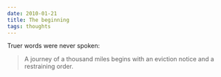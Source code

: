 ```yaml
---
date: 2010-01-21
title: The beginning
tags: thoughts
---
```



Truer words were never spoken:

> A journey of a thousand miles begins with an eviction notice and a restraining order.

